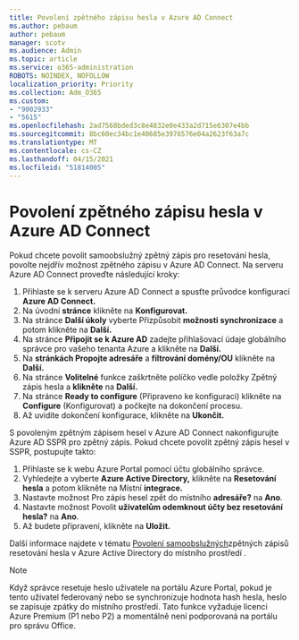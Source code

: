 ```yaml
---
title: Povolení zpětného zápisu hesla v Azure AD Connect
ms.author: pebaum
author: pebaum
manager: scotv
ms.audience: Admin
ms.topic: article
ms.service: o365-administration
ROBOTS: NOINDEX, NOFOLLOW
localization_priority: Priority
ms.collection: Adm_O365
ms.custom:
- "9002933"
- "5615"
ms.openlocfilehash: 2ad7568bded3c8e4832e0e433a2d715e6307e4bb
ms.sourcegitcommit: 8bc60ec34bc1e40685e3976576e04a2623f63a7c
ms.translationtype: MT
ms.contentlocale: cs-CZ
ms.lasthandoff: 04/15/2021
ms.locfileid: "51814005"
---
```

# <a name="enable-password-writeback-in-azure-ad-connect"></a>Povolení zpětného zápisu hesla v Azure AD Connect

Pokud chcete povolit samoobslužný zpětný zápis pro resetování hesla, povolte nejdřív možnost zpětného zápisu v Azure AD Connect. Na serveru Azure AD Connect proveďte následující kroky:

1. Přihlaste se k serveru Azure AD Connect a spusťte průvodce konfigurací **Azure AD Connect.**
2. Na úvodní **stránce** klikněte na **Konfigurovat.**
3. Na stránce **Další úkoly** vyberte Přizpůsobit **možnosti synchronizace** a potom klikněte na **Další.**
4. Na stránce **Připojit se k Azure AD** zadejte přihlašovací údaje globálního správce pro vašeho tenanta Azure a klikněte na **Další.**
5. Na **stránkách Propojte adresáře** a **filtrování domény/OU** klikněte na **Další.**
6. Na stránce **Volitelné** funkce zaškrtněte políčko vedle položky Zpětný zápis hesla a **klikněte** na **Další.**
7. Na stránce **Ready to configure** (Připraveno ke konfiguraci) klikněte na **Configure** (Konfigurovat) a počkejte na dokončení procesu.
8. Až uvidíte dokončení konfigurace, klikněte na **Ukončit.**

S povoleným zpětným zápisem hesel v Azure AD Connect nakonfigurujte Azure AD SSPR pro zpětný zápis.  Pokud chcete povolit zpětný zápis hesel v SSPR, postupujte takto:

1. Přihlaste se k webu Azure Portal pomocí účtu globálního správce.
2. Vyhledejte a vyberte **Azure Active Directory,** klikněte na **Resetování hesla** a potom klikněte na Místní **integrace.**
3. Nastavte možnost Pro zápis hesel zpět do místního **adresáře?** na **Ano**.
4. Nastavte možnost Povolit **uživatelům odemknout účty bez resetování hesla?** na **Ano**.
5. Až budete připravení, klikněte na **Uložit.**

Další informace najdete v tématu [Povolení samoobslužných](https://docs.microsoft.com/azure/active-directory/authentication/tutorial-enable-sspr-writeback)zpětných zápisů resetování hesla v Azure Active Directory do místního prostředí .

> [!NOTE]
>  Když správce resetuje heslo uživatele na portálu Azure Portal, pokud je tento uživatel federovaný nebo se synchronizuje hodnota hash hesla, heslo se zapisuje zpátky do místního prostředí. Tato funkce vyžaduje licenci Azure Premium (P1 nebo P2) a momentálně není podporovaná na portálu pro správu Office.
